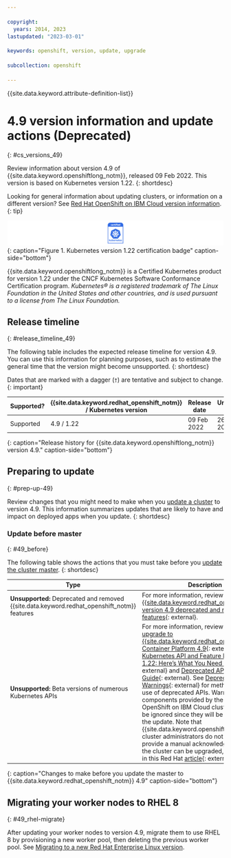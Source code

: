```yaml
---

copyright:
  years: 2014, 2023
lastupdated: "2023-03-01"

keywords: openshift, version, update, upgrade

subcollection: openshift

---
```


{{site.data.keyword.attribute-definition-list}}





# 4.9 version information and update actions (Deprecated)
{: #cs_versions_49}

Review information about version 4.9 of {{site.data.keyword.openshiftlong_notm}}, released 09 Feb 2022. This version is based on Kubernetes version 1.22. 
{: shortdesc}

Looking for general information about updating clusters, or information on a different version? See [Red Hat OpenShift on IBM Cloud version information](/docs/openshift?topic=openshift-openshift_changelog).
{: tip}

![This badge indicates Kubernetes version 1.22 certification for {{site.data.keyword.openshiftlong_notm}}](images/certified-kubernetes-color.svg){: caption="Figure 1. Kubernetes version 1.22 certification badge" caption-side="bottom"}

{{site.data.keyword.openshiftlong_notm}} is a Certified Kubernetes product for version 1.22 under the CNCF Kubernetes Software Conformance Certification program. _Kubernetes® is a registered trademark of The Linux Foundation in the United States and other countries, and is used pursuant to a license from The Linux Foundation._

## Release timeline 
{: #release_timeline_49}

The following table includes the expected release timeline for version 4.9. You can use this information for planning purposes, such as to estimate the general time that the version might become unsupported. 
{: shortdesc}

Dates that are marked with a dagger (`†`) are tentative and subject to change.
{: important}

| Supported? | {{site.data.keyword.redhat_openshift_notm}} / Kubernetes version | Release date | Unsupported date |
| --- | --- | --- | --- |
| Supported | 4.9 / 1.22 | 09 Feb 2022 | 26 July 2023`†` |
{: caption="Release history for {{site.data.keyword.openshiftlong_notm}} version 4.9." caption-side="bottom"}

## Preparing to update
{: #prep-up-49}

Review changes that you might need to make when you [update a cluster](/docs/openshift?topic=openshift-update) to version 4.9. This information summarizes updates that are likely to have and impact on deployed apps when you update.
{: shortdesc}

### Update before master
{: #49_before}

The following table shows the actions that you must take before you [update the cluster master](/docs/openshift?topic=openshift-update#master).
{: shortdesc}

| Type | Description |
| ---- | ----------- | 
| **Unsupported:** Deprecated and removed {{site.data.keyword.redhat_openshift_notm}} features | For more information, review [{{site.data.keyword.redhat_openshift_notm}} version 4.9 deprecated and removed features](https://docs.openshift.com/container-platform/4.9/release_notes/ocp-4-9-release-notes.html#ocp-4-9-deprecated-removed-features){: external}. |
| **Unsupported:**  Beta versions of numerous Kubernetes APIs | For more information, review [Preparing to upgrade to {{site.data.keyword.redhat_openshift_notm}} Container Platform 4.9](https://access.redhat.com/articles/6329921){: external}, [Kubernetes API and Feature Removals In 1.22: Here’s What You Need To Know](https://kubernetes.io/blog/2021/07/14/upcoming-changes-in-kubernetes-1-22/){: external} and [Deprecated API Migration Guide](https://kubernetes.io/docs/reference/using-api/deprecation-guide/#v1-22){: external}. See [Deprecation Warnings](https://kubernetes.io/blog/2020/09/03/warnings/#deprecation-warnings){: external} for methods to identify use of deprecated APIs. Warnings for components provided by the Red Hat OpenShift on IBM Cloud cluster install can be ignored since they will be handled during the update. Note that {{site.data.keyword.openshiftlong_notm}} cluster administrators do not need to provide a manual acknowledgment before the cluster can be upgraded, as mentioned in this Red Hat [article](https://access.redhat.com/articles/6329921){: external}. |
{: caption="Changes to make before you update the master to {{site.data.keyword.redhat_openshift_notm}} 4.9" caption-side="bottom"}

## Migrating your worker nodes to RHEL 8
{: #49_rhel-migrate}

After updating your worker nodes to version 4.9, migrate them to use RHEL 8 by provisioning a new worker pool, then deleting the previous worker pool. See [Migrating to a new Red Hat Enterprise Linux version](/docs/openshift?topic=openshift-rhel_migrate).


